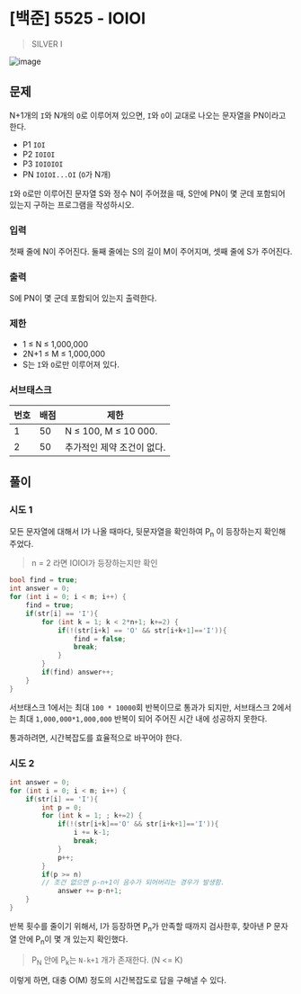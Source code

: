 # [백준] 5525 - IOIOI

>SILVER I

![image](https://github.com/AtraFelis/Algorithm/assets/107051266/310d5b65-6f26-42cf-b453-98a2b1da429d)

## 문제

N+1개의 `I`와 N개의 `O`로 이루어져 있으면, `I`와 `O`이 교대로 나오는 문자열을 PN이라고 한다.

- P1 `IOI`
- P2 `IOIOI`
- P3 `IOIOIOI`
- PN `IOIOI...OI` (`O`가 N개)

`I`와 `O`로만 이루어진 문자열 S와 정수 N이 주어졌을 때, S안에 PN이 몇 군데 포함되어 있는지 구하는 프로그램을 작성하시오.

### 입력

첫째 줄에 N이 주어진다. 둘째 줄에는 S의 길이 M이 주어지며, 셋째 줄에 S가 주어진다.

### 출력

S에 PN이 몇 군데 포함되어 있는지 출력한다.

### 제한

- 1 ≤ N ≤ 1,000,000
- 2N+1 ≤ M ≤ 1,000,000
- S는 `I`와 `O`로만 이루어져 있다.

### 서브태스크

| 번호  | 배점  | 제한                   |
| --- | --- | -------------------- |
| 1   | 50  | N ≤ 100, M ≤ 10 000. |
| 2   | 50  | 추가적인 제약 조건이 없다.      |

## 풀이

### 시도 1

모든 문자열에 대해서 I가 나올 때마다, 뒷문자열을 확인하여 P<sub>n</sub> 이 등장하는지 확인해주었다.

> n = 2 라면 IOIOI가 등장하는지만 확인

```C
bool find = true;
int answer = 0;
for (int i = 0; i < m; i++) {
	find = true;
	if(str[i] == 'I'){
		for (int k = 1; k < 2*n+1; k+=2) {
			if(!(str[i+k] == 'O' && str[i+k+1]=='I')){
				find = false;
				break;
			}
		}
		if(find) answer++;
	}
}
```

서브태스크 1에서는 최대 ```100 * 10000```회 반복이므로 통과가 되지만, 서브태스크 2에서는 최대 ```1,000,000*1,000,000``` 반복이 되어 주어진 시간 내에 성공하지 못한다.

통과하려면, 시간복잡도를 효율적으로 바꾸어야 한다.

### 시도 2

```C
int answer = 0;
for (int i = 0; i < m; i++) {
	if(str[i] == 'I'){
		int p = 0;
		for (int k = 1; ; k+=2) {
			if(!(str[i+k]=='O' && str[i+k+1]=='I')){
				i += k-1;
				break;
			}
			p++;
		}
		if(p >= n)
		// 조건 없으면 p-n+1이 음수가 되어버리는 경우가 발생함.
			answer += p-n+1;
	}
}
```

반복 횟수를 줄이기 위해서, I가 등장하면 P<sub>n</sub>가 만족할 때까지 검사한후, 찾아낸 P 문자열 안에 P<sub>n</sub>이 몇 개 있는지 확인했다.

> P<sub>N</sub> 안에 P<sub>k</sub>는 `N-k+1` 개가 존재한다. (N <= K)

이렇게 하면, 대충 O(M) 정도의 시간복잡도로 답을 구해낼 수 있다.